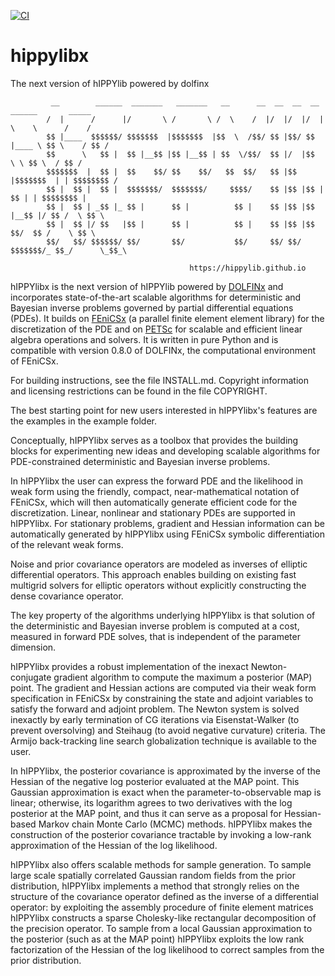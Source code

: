 [![CI](https://github.com/V-Rang/testing_for_github_operations/actions/workflows/ci_testing.yml/badge.svg?branch=main)](https://github.com/V-Rang/testing_for_github_operations/actions/workflows/ci_testing.yml)

# hippylibx
The next version of hIPPYlib powered by dolfinx

```
         __        ______  _______   _______   __      __  __  __  __     ______       _____  
        /  |      /      |/       \ /       \ /  \    /  |/  |/  |/  |    \    \      /    /     
        $$ |____  $$$$$$/ $$$$$$$  |$$$$$$$  |$$  \  /$$/ $$ |$$/ $$ |____ \ $$ \    / $$ /   
        $$      \   $$ |  $$ |__$$ |$$ |__$$ | $$  \/$$/  $$ |/  |$$      \ \ $$ \  / $$ /    
        $$$$$$$  |  $$ |  $$    $$/ $$    $$/   $$  $$/   $$ |$$ |$$$$$$$  | | $$$$$$$$ /     
        $$ |  $$ |  $$ |  $$$$$$$/  $$$$$$$/     $$$$/    $$ |$$ |$$ |  $$ | | $$$$$$$$ |     
        $$ |  $$ | _$$ |_ $$ |      $$ |          $$ |    $$ |$$ |$$ |__$$ |/ $$ /  \ $$ \    
        $$ |  $$ |/ $$   |$$ |      $$ |          $$ |    $$ |$$ |$$    $$/  $$ /    \ $$ \   
        $$/   $$/ $$$$$$/ $$/       $$/           $$/     $$/ $$/ $$$$$$$/_ $$_/      \_$$_\  

```
```
                                        https://hippylib.github.io
```

hIPPYlibx is the next version of hIPPYlib powered by [DOLFINx](https://github.com/FEniCS/dolfinx) and incorporates state-of-the-art scalable algorithms for deterministic and Bayesian inverse problems governed by partial differential equations (PDEs). It builds on [FEniCSx](https://fenicsproject.org/) (a parallel finite element element library) for the discretization of the PDE and on [PETSc](https://petsc.org/release/) for scalable and efficient linear algebra operations and solvers. It is written in pure Python and is compatible with version 0.8.0 of DOLFINx, the computational environment of FEniCSx.

For building instructions, see the file INSTALL.md. Copyright information and licensing restrictions can be found in the file COPYRIGHT.

The best starting point for new users interested in hIPPYlibx's features are the examples in the example folder.

Conceptually, hIPPYlibx serves as a toolbox that provides the building blocks for experimenting new ideas and developing scalable algorithms for PDE-constrained deterministic and Bayesian inverse problems.

In hIPPYlibx the user can express the forward PDE and the likelihood in weak form using the friendly, compact, near-mathematical notation of FEniCSx, which will then automatically generate efficient code for the discretization. Linear, nonlinear and stationary PDEs are supported in hIPPYlibx. For stationary problems, gradient and Hessian information can be automatically generated by hIPPYlibx using FEniCSx symbolic differentiation of the relevant weak forms.

Noise and prior covariance operators are modeled as inverses of elliptic differential operators. This approach enables building on existing fast multigrid solvers for elliptic operators without explicitly constructing the dense covariance operator.

The key property of the algorithms underlying hIPPYlibx is that solution of the deterministic and Bayesian inverse problem is computed at a cost, measured in forward PDE solves, that is independent of the parameter dimension.

hIPPYlibx provides a robust implementation of the inexact Newton-conjugate gradient algorithm to compute the maximum a posterior (MAP) point. The gradient and Hessian actions are computed via their weak form specification in FEniCSx by constraining the state and adjoint variables to satisfy the forward and adjoint problem. The Newton system is solved inexactly by early termination of CG iterations via Eisenstat-Walker (to prevent oversolving) and Steihaug (to avoid negative curvature) criteria. The Armijo back-tracking line search globalization technique is available to the user.

In hIPPYlibx, the posterior covariance is approximated by the inverse of the Hessian of the negative log posterior evaluated at the MAP point. This Gaussian approximation is exact when the parameter-to-observable map is linear; otherwise, its logarithm agrees to two derivatives with the log posterior at the MAP point, and thus it can serve as a proposal for Hessian-based Markov chain Monte Carlo (MCMC) methods. hIPPYlibx makes the construction of the posterior covariance tractable by invoking a low-rank approximation of the Hessian of the log likelihood.

hIPPYlibx also offers scalable methods for sample generation. To sample large scale spatially correlated Gaussian random fields from the prior distribution, hIPPYlibx implements a method that strongly relies on the structure of the covariance operator defined as the inverse of a differential operator: by exploiting the assembly procedure of finite element matrices hIPPYlibx constructs a sparse Cholesky-like rectangular decomposition of the precision operator. To sample from a local Gaussian approximation to the posterior (such as at the MAP point) hIPPYlibx exploits the low rank factorization of the Hessian of the log likelihood to correct samples from the prior distribution.